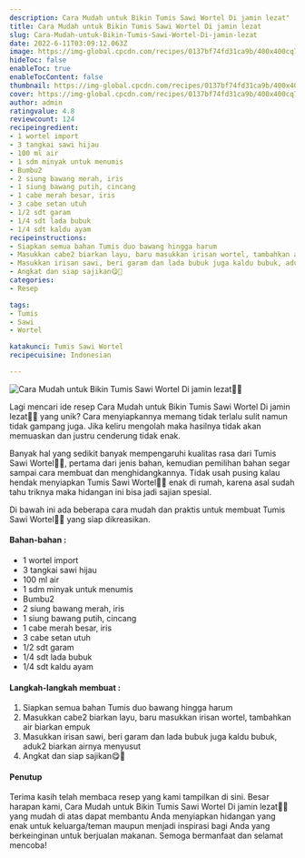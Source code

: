 ```yaml
---
description: Cara Mudah untuk Bikin Tumis Sawi Wortel Di jamin lezat"
title: Cara Mudah untuk Bikin Tumis Sawi Wortel Di jamin lezat
slug: Cara-Mudah-untuk-Bikin-Tumis-Sawi-Wortel-Di-jamin-lezat
date: 2022-6-11T03:09:12.063Z
image: https://img-global.cpcdn.com/recipes/0137bf74fd31ca9b/400x400cq70/photo.jpg
hideToc: false
enableToc: true
enableTocContent: false
thumbnail: https://img-global.cpcdn.com/recipes/0137bf74fd31ca9b/400x400cq70/photo.jpg
cover: https://img-global.cpcdn.com/recipes/0137bf74fd31ca9b/400x400cq70/photo.jpg
author: admin
ratingvalue: 4.8
reviewcount: 124
recipeingredient:
- 1 wortel import
- 3 tangkai sawi hijau
- 100 ml air
- 1 sdm minyak untuk menumis
- Bumbu2
- 2 siung bawang merah, iris
- 1 siung bawang putih, cincang
- 1 cabe merah besar, iris
- 3 cabe setan utuh
- 1/2 sdt garam
- 1/4 sdt lada bubuk
- 1/4 sdt kaldu ayam
recipeinstructions:
- Siapkan semua bahan Tumis duo bawang hingga harum
- Masukkan cabe2 biarkan layu, baru masukkan irisan wortel, tambahkan air biarkan empuk
- Masukkan irisan sawi, beri garam dan lada bubuk juga kaldu bubuk, aduk2 biarkan airnya menyusut
- Angkat dan siap sajikan😋🙏
categories:
- Resep

tags:
- Tumis
- Sawi
- Wortel

katakunci: Tumis Sawi Wortel
recipecuisine: Indonesian

---
```


![Cara Mudah untuk Bikin Tumis Sawi Wortel Di jamin lezat👩‍🍳](https://img-global.cpcdn.com/recipes/0137bf74fd31ca9b/400x400cq70/photo.jpg)

Lagi mencari ide resep Cara Mudah untuk Bikin Tumis Sawi Wortel Di jamin lezat👩‍🍳 yang unik? Cara menyiapkannya memang tidak terlalu sulit namun tidak gampang juga. Jika keliru mengolah maka hasilnya tidak akan memuaskan dan justru cenderung tidak enak.

Banyak hal yang sedikit banyak mempengaruhi kualitas rasa dari Tumis Sawi Wortel👩‍🍳, pertama dari jenis bahan, kemudian pemilihan bahan segar sampai cara membuat dan menghidangkannya. Tidak usah pusing kalau hendak menyiapkan Tumis Sawi Wortel👩‍🍳 enak di rumah, karena asal sudah tahu triknya maka hidangan ini bisa jadi sajian spesial.

Di bawah ini ada beberapa cara mudah dan praktis untuk membuat Tumis Sawi Wortel👩‍🍳 yang siap dikreasikan.

<!--inarticleads1-->

#### Bahan-bahan :

- 1 wortel import
- 3 tangkai sawi hijau
- 100 ml air
- 1 sdm minyak untuk menumis
- Bumbu2
- 2 siung bawang merah, iris
- 1 siung bawang putih, cincang
- 1 cabe merah besar, iris
- 3 cabe setan utuh
- 1/2 sdt garam
- 1/4 sdt lada bubuk
- 1/4 sdt kaldu ayam

<!--inarticleads2-->

#### Langkah-langkah membuat :

1. Siapkan semua bahan Tumis duo bawang hingga harum
1. Masukkan cabe2 biarkan layu, baru masukkan irisan wortel, tambahkan air biarkan empuk
1. Masukkan irisan sawi, beri garam dan lada bubuk juga kaldu bubuk, aduk2 biarkan airnya menyusut
1. Angkat dan siap sajikan😋🙏

#### Penutup

Terima kasih telah membaca resep yang kami tampilkan di sini. Besar harapan kami, Cara Mudah untuk Bikin Tumis Sawi Wortel Di jamin lezat👩‍🍳 yang mudah di atas dapat membantu Anda menyiapkan hidangan yang enak untuk keluarga/teman maupun menjadi inspirasi bagi Anda yang berkeinginan untuk berjualan makanan. Semoga bermanfaat dan selamat mencoba!